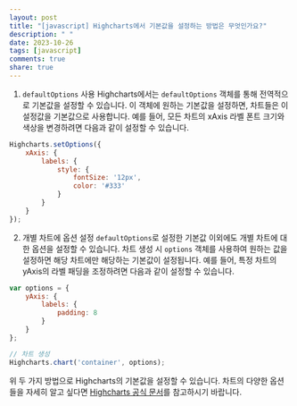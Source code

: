 ```yaml
---
layout: post
title: "[javascript] Highcharts에서 기본값을 설정하는 방법은 무엇인가요?"
description: " "
date: 2023-10-26
tags: [javascript]
comments: true
share: true
---
```


1. `defaultOptions` 사용
   Highcharts에서는 `defaultOptions` 객체를 통해 전역적으로 기본값을 설정할 수 있습니다. 이 객체에 원하는 기본값을 설정하면, 차트들은 이 설정값을 기본값으로 사용합니다. 예를 들어, 모든 차트의 xAxis 라벨 폰트 크기와 색상을 변경하려면 다음과 같이 설정할 수 있습니다.

```javascript
Highcharts.setOptions({
    xAxis: {
        labels: {
            style: {
                fontSize: '12px',
                color: '#333'
            }
        }
    }
});
```

2. 개별 차트에 옵션 설정
   `defaultOptions`로 설정한 기본값 이외에도 개별 차트에 대한 옵션을 설정할 수 있습니다. 차트 생성 시 `options` 객체를 사용하여 원하는 값을 설정하면 해당 차트에만 해당하는 기본값이 설정됩니다. 예를 들어, 특정 차트의 yAxis의 라벨 패딩을 조정하려면 다음과 같이 설정할 수 있습니다.

```javascript
var options = {
    yAxis: {
        labels: {
            padding: 8
        }
    }
};

// 차트 생성
Highcharts.chart('container', options);
```

위 두 가지 방법으로 Highcharts의 기본값을 설정할 수 있습니다. 차트의 다양한 옵션들을 자세히 알고 싶다면 [Highcharts 공식 문서](https://www.highcharts.com/docs)를 참고하시기 바랍니다.